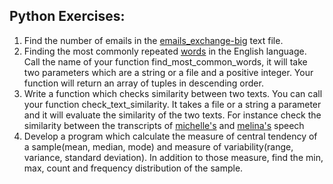 
## Python Exercises:
1. Find the number of emails in the [emails_exchange-big](https://raw.githubusercontent.com/Asabeneh/data-science-for-everyone/master/datasets/email_exchanges-big.txt) text file.
1. Finding the most commonly repeated [words](https://simple.wikipedia.org/wiki/Most_common_words_in_English) in the English language. Call the name of your function find_most_common_words, it will take two parameters which are a string or a file and a positive integer. Your function will return an array of tuples in descending order.
2. Write a function which checks similarity between two texts. You can call your function check_text_similarity. It takes a file or a string a parameter and it will evaluate the similarity of the two texts. For instance check the similarity between the transcripts of [michelle's](https://github.com/Asabeneh/data-science-for-everyone/blob/master/datasets/michelle_obama_speech.txt) and [melina's](https://github.com/Asabeneh/data-science-for-everyone/blob/master/datasets/michelle_obama_speech.txt) speech
3. Develop a program which calculate the measure of central tendency of a sample(mean, median, mode) and measure of variability(range, variance, standard deviation). In addition to those measure, find the min, max, count and frequency distribution of the sample.